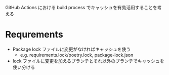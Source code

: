 GitHub Actions における build process でキャッシュを有効活用することを考える

# Requrements

- Package lock ファイルに変更がなければキャッシュを使う
  - e.g. requirements.lock/poetry.lock, package-lock.json
- lock ファイルに変更を加えるブランチとそれ以外のブランチでキャッシュを使い分ける

